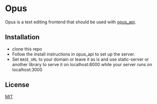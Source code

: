 # Opus

Opus is a text editing frontend that should be used with [opus_api](https://github.com/aaron-schuyler/opus_api.git).

## Installation

* clone this repo
* Follow the install instructions in opus_api to set up the server.
* Set `BASE_URL` to your domain or leave it as is and use static-server or another library to serve it on localhost:8000 while your server runs on localhost:3000

## License
[MIT](https://choosealicense.com/licenses/mit/)
